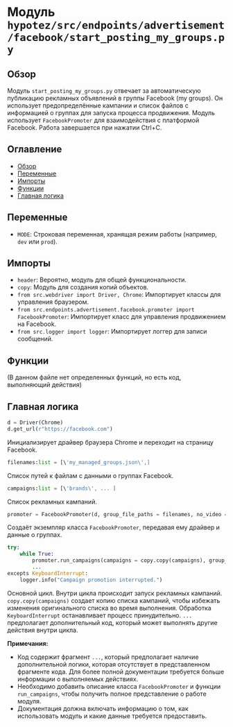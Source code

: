 # Модуль `hypotez/src/endpoints/advertisement/facebook/start_posting_my_groups.py`

## Обзор

Модуль `start_posting_my_groups.py` отвечает за автоматическую публикацию рекламных объявлений в группы Facebook (my groups).  Он использует предопределённые кампании и список файлов с информацией о группах для запуска процесса продвижения.  Модуль использует `FacebookPromoter` для взаимодействия с платформой Facebook.  Работа завершается при нажатии Ctrl+C.

## Оглавление

- [Обзор](#обзор)
- [Переменные](#переменные)
- [Импорты](#импорты)
- [Функции](#функции)
- [Главная логика](#главная-логика)


## Переменные

* `MODE`: Строковая переменная, хранящая режим работы (например, `dev` или `prod`).


## Импорты

* `header`: Вероятно, модуль для общей функциональности.
* `copy`: Модуль для создания копий объектов.
* `from src.webdriver import Driver, Chrome`: Импортирует классы для управления браузером.
* `from src.endpoints.advertisement.facebook.promoter import FacebookPromoter`: Импортирует класс для управления продвижением на Facebook.
* `from src.logger import logger`: Импортирует логгер для записи сообщений.


## Функции


(В данном файле нет определенных функций, но есть код, выполняющий действия)


## Главная логика

```python
d = Driver(Chrome)
d.get_url(r"https://facebook.com")
```

Инициализирует драйвер браузера Chrome и переходит на страницу Facebook.


```python
filenames:list = [\'my_managed_groups.json\',]
```

Список путей к файлам с данными о группах Facebook.


```python
campaigns:list = [\'brands\', ... ]
```

Список рекламных кампаний.


```python
promoter = FacebookPromoter(d, group_file_paths = filenames, no_video = True)
```

Создаёт экземпляр класса `FacebookPromoter`, передавая ему драйвер и данные о группах.


```python
try:
    while True:
        promoter.run_campaigns(campaigns = copy.copy(campaigns), group_file_paths = filenames)
        ...
excepts KeyboardInterrupt:
    logger.info("Campaign promotion interrupted.")
```

Основной цикл. Внутри цикла происходит запуск рекламных кампаний.  `copy.copy(campaigns)` создает копию списка кампаний, чтобы избежать изменения оригинального списка во время выполнения.   Обработка `KeyboardInterrupt` останавливает процесс принудительно.  `...`  предполагает дополнительный код, который может выполнять другие действия внутри цикла.

**Примечания:**

*  Код содержит фрагмент `...`, который предполагает наличие дополнительной логики, которая отсутствует в представленном фрагменте кода.  Для более полной документации требуется больше информации о выполняемых действиях.
*  Необходимо добавить описание класса `FacebookPromoter` и функции `run_campaigns`, чтобы получить полное представление о работе модуля.
*  Документация должна включать информацию о том, как использовать модуль и какие данные требуется предоставить.